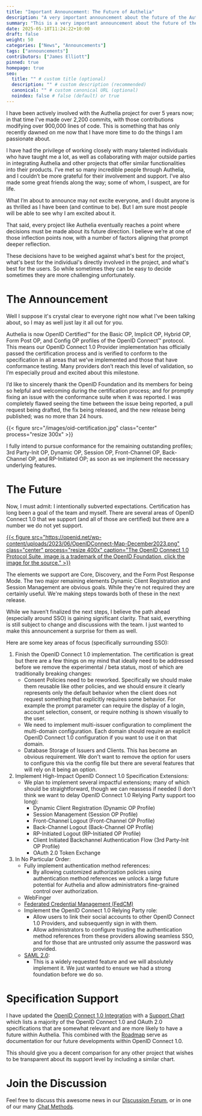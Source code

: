 ```yaml
---
title: "Important Announcement: The Future of Authelia"
description: "A very important announcement about the future of the Authelia project."
summary: "This is a very important announcement about the future of the Authelia project."
date: 2025-05-18T11:24:22+10:00
draft: false
weight: 50
categories: ["News", "Announcements"]
tags: ["announcements"]
contributors: ["James Elliott"]
pinned: true
homepage: true
seo:
  title: "" # custom title (optional)
  description: "" # custom description (recommended)
  canonical: "" # custom canonical URL (optional)
  noindex: false # false (default) or true
---
```


I have been actively involved with the Authelia project for over 5 years now; in that time I've made over 2,200
commits, with those contributions modifying over 900,000 lines of code. This is something that has only recently dawned
on me now that I have more time to do the things I am passionate about.

I have had the privilege of working closely with many talented individuals who have taught me a lot, as well as
collaborating with major outside parties in integrating Authelia and other projects that offer similar functionalities
into their products. I’ve met so many incredible people through Authelia, and I couldn’t be more grateful for their
involvement and support. I’ve also made some great friends along the way; some of whom, I suspect, are for life.

What I’m about to announce may not excite everyone, and I doubt anyone is as thrilled as I have been
(and continue to be). But I am sure most people will be able to see why I am excited about it.

That said, every project like Authelia eventually reaches a point where decisions must be made about its future
direction. I believe we’re at one of those inflection points now, with a number of factors aligning that prompt deeper
reflection.

These decisions have to be weighed against what's best for the project, what's best for the individual's directly
involved in the project, and what's best for the users. So while sometimes they can be easy to decide sometimes they are
more challenging unfortunately.

# The Announcement

Well I suppose it's crystal clear to everyone right now what I've been talking about, so I may as well just lay it all
out for you.

Authelia is now OpenID Certified™ for the Basic OP, Implicit OP, Hybrid OP, Form Post OP, and Config OP profiles of the
OpenID Connect™ protocol. This means our OpenID Connect 1.0 Provider implementation has officially passed the
certification process and is verified to conform to the specification in all areas that we've implemented and those
that have conformance testing. Many providers don’t reach this level of validation, so I’m especially proud and excited
about this milestone.

I’d like to sincerely thank the OpenID Foundation and its members for being so helpful and welcoming during the
certification process; and for promptly fixing an issue with the conformance suite when it was reported. I was
completely flawed seeing the time between the issue being reported, a pull request being drafted, the fix being
released, and the new release being published; was no more than 24 hours.

{{< figure src="/images/oid-certification.jpg" class="center" process="resize 300x" >}}

I fully intend to pursue conformance for the remaining outstanding profiles; 3rd Party-Init OP, Dynamic OP,
Session OP, Front-Channel OP, Back-Channel OP, and RP-Initiated OP; as soon as we implement the necessary underlying
features.

# The Future

Now, I must admit: I intentionally subverted expectations. Certification has long been a goal of the team and myself.
There are several areas of OpenID Connect 1.0 that we support (and all of those are certified) but there are a number we
do not yet support.

<a href="https://openid.net/developers/how-connect-works/">
{{< figure src="https://openid.net/wp-content/uploads/2023/06/OpenIDConnect-Map-December2023.png" class="center" process="resize 400x" caption="The OpenID Connect 1.0 Protocol Suite, image is a trademark of the OpenID Foundation, click the image for the source." >}}
</a>

The elements we support are Core, Discovery, and the Form Post Response Mode. The two major remaining elements
Dynamic Client Registration and Session Management are obvious goals. While they're not required they are certainly
useful. We're making steps towards both of these in the next release.

While we haven’t finalized the next steps, I believe the path ahead (especially around SSO) is gaining significant
clarity. That said, everything is still subject to change and discussions with the team. I just wanted to make this
announcement a surprise for them as well.

Here are some key areas of focus (specifically surrounding SSO):

1. Finish the OpenID Connect 1.0 implementation. The certification is great but there are a few things on my mind that
   ideally need to be addressed before we remove the experimental / beta status, most of which are traditionally
   breaking changes:
    - Consent Policies need to be reworked. Specifically we should make them reusable like other policies, and we should
      ensure it clearly represents only the default behavior when the client does not request something that explicitly
      requires some behavior. For example the prompt parameter can require the display of a login, account selection,
      consent, or require nothing is shown visually to the user.
    - We need to implement multi-issuer configuration to compliment the multi-domain configuration. Each domain should
      require an explicit OpenID Connect 1.0 configuration if you want to use it on that domain.
    - Database Storage of Issuers and Clients. This has become an obvious requirement. We don't want to remove the
      option for users to configure this via the config file but there are several features that will rely on it being
      an option.
2. Implement High-Impact OpenID Connect 1.0 Specification Extensions:
   - We plan to implement several impactful extensions; many of which should be straightforward, though we can reassess
     if needed (I don't think we want to delay OpenID Connect 1.0 Relying Party support too long):
       - Dynamic Client Registration (Dynamic OP Profile)
       - Session Management (Session OP Profile)
       - Front-Channel Logout (Front-Channel OP Profile)
       - Back-Channel Logout (Back-Channel OP Profile)
       - RP-Initiated Logout (RP-Initiated OP Profile)
       - Client Initiated Backchannel Authentication Flow (3rd Party-Init OP Profile)
       - OAuth 2.0 Token Exchange
3. In No Particular Order:
   - Fully implement authentication method references:
       - By allowing customized authorization policies using authentication method references we unlock a large future
         potential for Authelia and allow administrators fine-grained control over authorization.
   - WebFinger
   - [Federated Credential Management (FedCM)](https://www.w3.org/TR/fedcm/)
   - Implement the OpenID Connect 1.0 Relying Party role:
      - Allow users to link their social accounts to other OpenID Connect 1.0 Providers, and subsequently sign in with
        them.
      - Allow administrators to configure trusting the authentication method references from these providers allowing
        seamless SSO, and for those that are untrusted only assume the password was provided.
   - [SAML 2.0](https://docs.oasis-open.org/security/saml/Post2.0/sstc-saml-tech-overview-2.0.html):
      - This is a widely requested feature and we will absolutely implement it. We just wanted to ensure we had a strong
        foundation before we do so.

# Specification Support

I have updated the [OpenID Connect 1.0 Integration](../../integration/openid-connect/introduction.md) with a
[Support Chart](../../integration/openid-connect/introduction.md#support-chart) which lists a majority of the OpenID
Connect 1.0 and OAuth 2.0 specifications that are somewhat relevant and are more likely to have a future within
Authelia. This combined with the [Roadmap](../../roadmap/active/openid-connect-1.0-provider.md) serve as documentation
for our future developments within OpenID Connect 1.0.

This should give you a decent comparison for any other project that wishes to be transparent about its support level by
including a similar chart.

# Join the Discussion

Feel free to discuss this awesome news in our [Discussion Forum](https://github.com/authelia/authelia/discussions/9525),
or in one of our many [Chat Methods](../../information/contact.md#chat).
